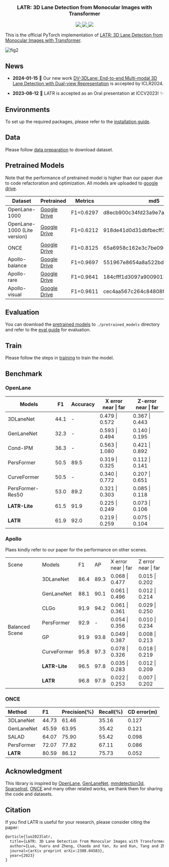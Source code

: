 <br />
<p align="center">
  
  <h3 align="center"><strong>LATR: 3D Lane Detection from Monocular Images with Transformer</strong></h3>

<p align="center">
  <a href="https://arxiv.org/abs/2308.04583" target='_blank'>
    <!-- <img src="https://img.shields.io/badge/arXiv-%F0%9F%93%83-yellow"> -->
    <img src="https://img.shields.io/badge/arXiv-2308.04583-b31b1b.svg">
  </a>
  <a href="" target='_blank'>
    <img src="https://visitor-badge.laobi.icu/badge?page_id=JMoonr.LATR&left_color=gray&right_color=yellow">
  </a>
    <a href="https://github.com/JMoonr/LATR" target='_blank'>
     <img src="https://img.shields.io/github/stars/JMoonr/LATR?style=social">
  </a>
  
</p>


This is the official PyTorch implementation of [LATR: 3D Lane Detection from Monocular Images with Transformer](https://arxiv.org/abs/2308.04583).

![fig2](/assets/fig2.png)  

## News

  - **2024-01-15** :confetti_ball: Our new work [DV-3DLane: End-to-end Multi-modal 3D Lane Detection with Dual-view Representation](https://openreview.net/pdf?id=l1U6sEgYkb) is accepted by ICLR2024.

  - **2023-08-12** :tada: LATR is accepted as an Oral presentation at ICCV2023! :sparkles:


## Environments

To set up the required packages, please refer to the [installation guide](./docs/install.md).

## Data

Please follow [data preparation](./docs/data_preparation.md) to download dataset.

## Pretrained Models

Note that the performance of pretrained model is higher than our paper due to code refactoration and optimization. All models are uploaded to [google drive](https://drive.google.com/drive/folders/1AhvLvE84vayzFxa0teRHYRdXz34ulzjB?usp=sharing).

| Dataset | Pretrained | Metrics | md5 |
| - | - | - | - |
| OpenLane-1000 | [Google Drive](https://drive.google.com/file/d/1jThvqnJ2cUaAuKdlTuRKjhLCH0Zq62A1/view?usp=sharing) | F1=0.6297 | d8ecb900c34fd23a9e7af840aff00843 |
| OpenLane-1000 (Lite version) | [Google Drive](https://drive.google.com/file/d/1WD5dxa6SI2oR9popw3kO2-7eGM2z-IHY/view?usp=sharing) | F1=0.6212 | 918de41d0d31dbfbecff3001c49dc296 |
| ONCE | [Google Drive](https://drive.google.com/file/d/12kXkJ9tDxm13CyFbB1ddt82lJZkYEicd/view?usp=sharing) | F1=0.8125 | 65a6958c162e3c7be0960bceb3f54650 |
| Apollo-balance | [Google Drive](https://drive.google.com/file/d/1hGyNrYi3wAQaKbC1mD_18NG35gdmMUiM/view?usp=sharing) | F1=0.9697 | 551967e8654a8a522bdb0756d74dd1a2 |
| Apollo-rare | [Google Drive](https://drive.google.com/file/d/19VVBaWBnWiEqGx1zJaeXF_1CKn88G5v0/view?usp=sharing) | F1=0.9641 | 184cfff1d3097a9009011f79f4594138 |
| Apollo-visual | [Google Drive](https://drive.google.com/file/d/1ZzaUODYK2dyiG_2bDXe5tiutxNvc71M2/view?usp=sharing) | F1=0.9611 | cec4aa567c264c84808f3c32f5aace82 |


## Evaluation

You can download the [pretrained models](#pretrained-models) to `./pretrained_models` directory and refer to the [eval guide](./docs/train_eval.md#evaluation) for evaluation.

## Train

Please follow the steps in [training](./docs/train_eval.md#train) to train the model.

## Benchmark

### OpenLane

| Models | F1 | Accuracy | X error <br> near \| far | Z-error <br> near \| far |
| ----- | -- | -------- | ------- | ------- |
| 3DLaneNet | 44.1 | - | 0.479 \| 0.572 | 0.367 \| 0.443 |
| GenLaneNet | 32.3 | - | 0.593 \| 0.494 | 0.140 \| 0.195 |
| Cond-IPM | 36.3 | - | 0.563 \| 1.080 | 0.421 \| 0.892 |
| PersFormer | 50.5 | 89.5 | 0.319 \| 0.325 | 0.112 \| 0.141 |
| CurveFormer | 50.5 | - | 0.340 \| 0.772 | 0.207 \| 0.651 |
| PersFormer-Res50 | 53.0 | 89.2 | 0.321 \| 0.303 | 0.085 \| 0.118 |
| **LATR-Lite** | 61.5 | 91.9 | 0.225 \| 0.249 | 0.073 \| 0.106 |
| **LATR** | 61.9 | 92.0 | 0.219 \| 0.259 | 0.075 \| 0.104 |


### Apollo

Plaes kindly refer to our paper for the performance on other scenes.

<table>
    <tr>
        <td>Scene</td>
        <td>Models</td>
        <td>F1</td>
        <td>AP</td>
        <td>X error <br> near | far </td>
        <td>Z error <br> near | far </td>
    </tr>
    <tr>
        <td rowspan="8">Balanced Scene</td>
        <td>3DLaneNet</td>
        <td>86.4</td>
        <td>89.3</td>
        <td>0.068 | 0.477</td>
        <td>0.015 | 0.202</td>
    </tr>
    <tr>
        <td>GenLaneNet</td>
        <td>88.1</td>
        <td>90.1</td>
        <td>0.061 | 0.496</td>
        <td>0.012 | 0.214</td>
    </tr>
    <tr>
        <td>CLGo</td>
        <td>91.9</td>
        <td>94.2</td>
        <td>0.061 | 0.361</td>
        <td>0.029 | 0.250</td>
    </tr>
    <tr>
        <td>PersFormer</td>
        <td>92.9</td>
        <td>-</td>
        <td>0.054 | 0.356</td>
        <td>0.010 | 0.234</td>
    </tr>
    <tr>
        <td>GP</td>
        <td>91.9</td>
        <td>93.8</td>
        <td>0.049 | 0.387</td>
        <td>0.008 | 0.213</td>
    </tr>
    <tr>
        <td>CurveFormer</td>
        <td>95.8</td>
        <td>97.3</td>
        <td>0.078 | 0.326</td>
        <td>0.018 | 0.219</td>
    </tr>
    <tr>
        <td><b>LATR-Lite</b></td>
        <td>96.5</td>
        <td>97.8</td>
        <td>0.035 | 0.283</td>
        <td>0.012 | 0.209</td>
    </tr>
    <tr>
        <td><b>LATR</b?</td>
        <td>96.8</td>
        <td>97.9</td>
        <td>0.022 | 0.253</td>
        <td>0.007 | 0.202</td>
    </tr>
</table>


### ONCE

| Method     | F1  | Precision(%) | Recall(%) | CD error(m) |
| :- | :- | :- | :- | :- |   
| 3DLaneNet  | 44.73 | 61.46 | 35.16 | 0.127 |
| GenLaneNet | 45.59 | 63.95 | 35.42 | 0.121 |
| SALAD <ONCE-3DLane> | 64.07 | 75.90 | 55.42 | 0.098 |
| PersFormer | 72.07 | 77.82 | 67.11 | 0.086 |
| **LATR** | 80.59 | 86.12 | 75.73 | 0.052 |

## Acknowledgment

This library is inspired by [OpenLane](https://github.com/OpenDriveLab/PersFormer_3DLane), [GenLaneNet](https://github.com/yuliangguo/Pytorch_Generalized_3D_Lane_Detection), [mmdetection3d](https://github.com/open-mmlab/mmdetection3d), [SparseInst](https://github.com/hustvl/SparseInst), [ONCE](https://github.com/once-3dlanes/once_3dlanes_benchmark) and many other related works, we thank them for sharing the code and datasets.


## Citation
If you find LATR is useful for your research, please consider citing the paper:

```tex
@article{luo2023latr,
  title={LATR: 3D Lane Detection from Monocular Images with Transformer},
  author={Luo, Yueru and Zheng, Chaoda and Yan, Xu and Kun, Tang and Zheng, Chao and Cui, Shuguang and Li, Zhen},
  journal={arXiv preprint arXiv:2308.04583},
  year={2023}
}
```